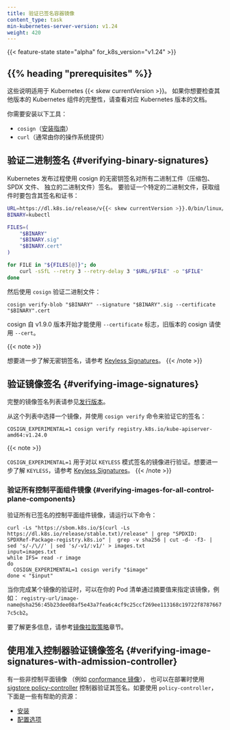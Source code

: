 ```yaml
---
title: 验证已签名容器镜像
content_type: task
min-kubernetes-server-version: v1.24
weight: 420
---
```

<!--
title: Verify Signed Container Images
content_type: task
min-kubernetes-server-version: v1.24
weight: 420
-->

<!-- overview -->

{{< feature-state state="alpha" for_k8s_version="v1.24" >}}

## {{% heading "prerequisites" %}}

<!--
These instructions are for Kubernetes {{< skew currentVersion >}}. If you want
to check the integrity of components for a different version of Kubernetes,
check the documentation for that Kubernetes release.

You will need to have the following tools installed:

- `cosign` ([install guide](https://docs.sigstore.dev/cosign/installation/))
- `curl` (often provided by your operating system)
-->
这些说明适用于 Kubernetes {{< skew currentVersion >}}。
如果你想要检查其他版本的 Kubernetes 组件的完整性，请查看对应 Kubernetes 版本的文档。

你需要安装以下工具：

- `cosign`（[安装指南](https://docs.sigstore.dev/cosign/installation/)）
- `curl`（通常由你的操作系统提供）

<!-- 
## Verifying binary signatures

The Kubernetes release process signs all binary artifacts (tarballs, SPDX files,
standalone binaries) by using cosign's keyless signing. To verify a particular
binary, retrieve it together with its signature and certificate: 
-->

## 验证二进制签名 {#verifying-binary-signatures}

Kubernetes 发布过程使用 cosign 的无密钥签名对所有二进制工件（压缩包、SPDX 文件、 独立的二进制文件）签名。
要验证一个特定的二进制文件，获取组件时要包含其签名和证书：

```bash
URL=https://dl.k8s.io/release/v{{< skew currentVersion >}}.0/bin/linux/amd64
BINARY=kubectl

FILES=(
    "$BINARY"
    "$BINARY.sig"
    "$BINARY.cert"
)

for FILE in "${FILES[@]}"; do
    curl -sSfL --retry 3 --retry-delay 3 "$URL/$FILE" -o "$FILE"
done
```

<!--
Then verify the blob by using `cosign`:

cosign v1.9.0 is required to be able to use the `--certificate` flag. Please use
`--cert` for older versions of cosign.
-->
然后使用 `cosign` 验证二进制文件：

```shell
cosign verify-blob "$BINARY" --signature "$BINARY".sig --certificate "$BINARY".cert
```

cosign 自 v1.9.0 版本开始才能使用 `--certificate` 标志，旧版本的 cosign 请使用 `--cert`。

{{< note >}}
<!-- 
To learn more about keyless signing, please refer to [Keyless
Signatures](https://github.com/sigstore/cosign/blob/main/KEYLESS.md#keyless-signatures).
-->
想要进一步了解无密钥签名，请参考
[Keyless Signatures](https://github.com/sigstore/cosign/blob/main/KEYLESS.md#keyless-signatures)。
{{< /note >}}

<!--
## Verifying image signatures

For a complete list of images that are signed please refer
to [Releases](/releases/download/).

Let's pick one image from this list and verify its signature using
the `cosign verify` command:
-->
## 验证镜像签名 {#verifying-image-signatures}

完整的镜像签名列表请参见[发行版本](/zh-cn/releases/download/)。

从这个列表中选择一个镜像，并使用 `cosign verify` 命令来验证它的签名：

```shell
COSIGN_EXPERIMENTAL=1 cosign verify registry.k8s.io/kube-apiserver-amd64:v1.24.0
```

{{< note >}}
<!--
`COSIGN_EXPERIMENTAL=1` is used to allow verification of images signed
in `KEYLESS` mode. To learn more about keyless signing, please refer to
[Keyless Signatures](https://github.com/sigstore/cosign/blob/main/KEYLESS.md#keyless-signatures).
-->
`COSIGN_EXPERIMENTAL=1` 用于对以 `KEYLESS` 模式签名的镜像进行验证。想要进一步了解 `KEYLESS`，请参考
[Keyless Signatures](https://github.com/sigstore/cosign/blob/main/KEYLESS.md#keyless-signatures)。
{{< /note >}}

<!--
### Verifying images for all control plane components

To verify all signed control plane images, please run this command:
-->
### 验证所有控制平面组件镜像  {#verifying-images-for-all-control-plane-components}

验证所有已签名的控制平面组件镜像，请运行以下命令：

```shell
curl -Ls "https://sbom.k8s.io/$(curl -Ls https://dl.k8s.io/release/stable.txt)/release" | grep "SPDXID: SPDXRef-Package-registry.k8s.io" |  grep -v sha256 | cut -d- -f3- | sed 's/-/\//' | sed 's/-v1/:v1/' > images.txt
input=images.txt
while IFS= read -r image
do
  COSIGN_EXPERIMENTAL=1 cosign verify "$image"
done < "$input"
```

<!--
Once you have verified an image, specify that image by its digest in your Pod
manifests as per this
example: `registry-url/image-name@sha256:45b23dee08af5e43a7fea6c4cf9c25ccf269ee113168c19722f87876677c5cb2`.

For more information, please refer
to [Image Pull Policy](/docs/concepts/containers/images/#image-pull-policy)
section.
-->
当你完成某个镜像的验证时，可以在你的 Pod 清单通过摘要值来指定该镜像，例如：
`registry-url/image-name@sha256:45b23dee08af5e43a7fea6c4cf9c25ccf269ee113168c19722f87876677c5cb2`。

要了解更多信息，请参考[镜像拉取策略](/zh-cn/docs/concepts/containers/images/#image-pull-policy)章节。

<!--
## Verifying Image Signatures with Admission Controller

For non-control plane images (
e.g. [conformance image](https://github.com/kubernetes/kubernetes/blob/master/test/conformance/image/README.md))
, signatures can also be verified at deploy time using
[sigstore policy-controller](https://docs.sigstore.dev/policy-controller/overview)
admission controller. To get started with `policy-controller` here are a few helpful
resources:

* [Installation](https://github.com/sigstore/helm-charts/tree/main/charts/policy-controller)
* [Configuration Options](https://github.com/sigstore/policy-controller/tree/main/config)
-->
## 使用准入控制器验证镜像签名   {#verifying-image-signatures-with-admission-controller}

有一些非控制平面镜像
（例如 [conformance 镜像](https://github.com/kubernetes/kubernetes/blob/master/test/conformance/image/README.md)），
也可以在部署时使用
[sigstore policy-controller](https://docs.sigstore.dev/policy-controller/overview)
控制器验证其签名。如要使用 `policy-controller`，下面是一些有帮助的资源：

- [安装](https://github.com/sigstore/helm-charts/tree/main/charts/policy-controller)
- [配置选项](https://github.com/sigstore/policy-controller/tree/main/config)
